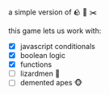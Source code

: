 a simple version of 🪨 🧻 ✂️

this game lets us work with:

- [x] javascript conditionals
- [x] boolean logic
- [x] functions
- [ ] lizardmen 🦎
- [ ] demented apes 🐵
